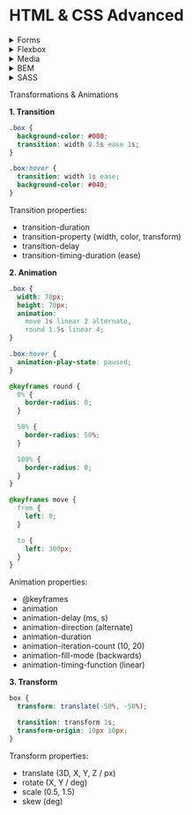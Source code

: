 # HTML & CSS Advanced

<!-- Forms -->
<details>
<summary>Forms</summary>

<!-- 1. Input attributes -->
**1. Input attributes**

```html
<input type="text" name="y" value="123" readonly />
```

**Input types: text, password, radio, hidden, fieldset, date, number.**

**2. Checkbox and label**

- **With "for" attribute in label.**

```html
<div class="form-field">
  <input type="checkbox" name="terms" id="terms-and-conditions" />
  <label for="terms-and-conditions"> I agree with terms and conditions. </label>
</div>
```

- **Input in label**

```html
<label class="form-field">
  <input type="checkbox" name="remember" value="123" checked />
  I agree with terms and conditions.
</label>
```

**3. Form validation**

```html
<input pattern="\w+" required minlength="5" maxlength="32" />
```

**4. Button**

```css
<button type="button"></button>
<button type="reset"></button>
<button type="submit" disabled></button>
```

**5. Pseudo-class**

```css
.field::placeholder {
  color: blueviolet;
}

.field:invalid {
  border: 1px solid red;
}

.field:focus {
  background-color: yellow;
}

.field:checked ~ .form__label {
  color: green;
}

.form__button:disabled {
  opacity: 0.8;
}
```

**6. Select**

```html
<select name="color" required>
  <option value="" disabled selected>Choose a color</option>
  <option value="red">Red</option>
  <option value="green">Green</option>
</select>
```

**7. Textarea**

```html
<textarea
  name="feedback"
  placeholder="456"
  rows="5"
  cols="30"
  disabled
  required
>
</textarea>
```

</details>


<details>
<summary>Flexbox</summary>

``` css
.container {
  display: flex;
  flex-direction: row | row-reverse | column | column-reverse;
  flex-wrap: nowrap | wrap | wrap-reverse;
  justify-content: flex-start | flex-end | center | space-between | space-around | space-evenly; 
  align-items: stretch | flex-start | flex-end | center | baseline; 
  align-content: flex-start | flex-end | center | space-between | space-around | space-evenly | baseline 
  gap: 10px;
}

.item {
  order: 5;
  flex-grow: 3;
  flex-shrink: 3; 
  // This defines the ability for a 
  flex item to shrink if necessary.
  align-self: auto | flex-start | flex-end | center | baseline | stretch;
}
```
</details>

<details>
  <summary>Media</summary>

  ``` css
  @media all and (max-width: 1024px) {...}

  @media (min-width: 768px) {...}

  @media (min-height: 680px), screen and (orientation: portrait) {...}
  ```
</details>

<details>
<summary>BEM</summary>

``` html
<div class="example">

  <!-- Wrong -->
  <ul class="example__list">
    <li class="example__list__item">
      Wrong
    </li>
  </ul>
    
  <!-- Correct -->
  <ul class="example__list">
    <li class="example__item">
      Correct
    </li>
  </ul>
  
</div>
```

``` html
<!-- Wrong -->
<ul class="menu">
  <li class="item">
    Если только это не отдельный блок
  </li>
</ul>

<!-- Correct -->
<ul class="menu">
  <li class="menu__item">...</li>
</ul>
```

``` html
<!-- Wrong -->
<ul class="menu--mobile">
  <li class="menu__item--active">...</li>
</ul>

<!-- Correct -->
<ul class="menu menu--mobile">
  <li class="menu__item menu__item--active">...</li>
</ul>
```
``` html
<nav class="nav">
  <!-- Wrong -->
  <a class="nav__link active" href="#">
    Wrong
  </a>

  <!-- Correct -->
  <a class="nav__link nav__link--active" href="#">
    Correct
  </a>
</nav>
```

``` html
<div class="parent">
  <!-- Wrong -->
  <div class="child">
    <p class="parent__element">Text</p>
  </div>
  
  <!-- Correct -->
  <div class="child parent__element">
    <p class="child__element">Text</p>
  </div>
</div>
```

``` html
<div class="parent">
  <div class="child">...</div>
</div>

<div class="parent">
  <div class="child parent__element">...</div>
</div>
```
```css
.child {
  position: absolute;
  top: 0;
  margin: 10px;
  padding: 10px;
}

/* Correct */
.parent__element { /* Использовать mix */
  position: absolute;
  top: 0;
  margin: 10px;
}

.child {
  padding: 10px;
}
```
</details>

<details>
<summary>SASS</summary>

**1. Variables**
``` scss
$font-stack: Helvetica, sans-serif;
$primary-color: #333;

body {
  font: 100% $font-stack;
  color: $primary-color;
}
```

**2. Nesting**
``` scss
nav {
  ul {
    margin: 0;
    padding: 0;
    list-style: none;
  }

  li { display: inline-block; }

  a {
    display: block;
    padding: 6px 12px;
    text-decoration: none;
  }
}
```

**3. Modules**
<br>You don't have to write all your Sass in a single file. You can split it up however you want with the `@use` rule.

**4. Mixins**
``` scss
@mixin theme($theme: DarkGray) {
  background: $theme;
  box-shadow: 0 0 1px rgba($theme, .25);
  color: #fff;
}

.info {
  @include theme;
}
.alert {
  @include theme($theme: DarkRed);
}
.success {
  @include theme($theme: DarkGreen);
}
```

**5. Placeholder (Extend/Inheritance)**
``` scss
/* This CSS will print because %message-shared is extended. */
%message-shared {
  border: 1px solid #ccc;
  padding: 10px;
  color: #333;
}

// This CSS won't print because %equal-heights is never extended.
%equal-heights {
  display: flex;
  flex-wrap: wrap;
}

.message {
  @extend %message-shared;
}

.success {
  @extend %message-shared;
  border-color: green;
}

.error {
  @extend %message-shared;
  border-color: red;
}

.warning {
  @extend %message-shared;
  border-color: yellow;
}
```

**6. @if & @else**

- **If**
``` scss
@mixin avatar($size, $circle: false) {
  width: $size;
  height: $size;

  @if $circle {
    border-radius: $size / 2;
  }
}

.square-av {
  @include avatar(100px, $circle: false);
}
.circle-av {
  @include avatar(100px, $circle: true);
}
```

- **Else**
``` scss
$light-background: #f2ece4;
$light-text: #036;
$dark-background: #6b717f;
$dark-text: #d2e1dd;

@mixin theme-colors($light-theme: true) {
  @if $light-theme {
    background-color: $light-background;
    color: $light-text;
  } @else {
    background-color: $dark-background;
    color: $dark-text;
  }
}

.banner {
  @include theme-colors($light-theme: true);
  body.dark & {
    @include theme-colors($light-theme: false);
  }
}
```

**7. @each**
``` scss
$sizes: 40px, 50px, 80px;

@each $size in $sizes {
  .icon-#{$size} {
    font-size: $size;
    height: $size;
    width: $size;
  }
}
```

**8. Interpolation**
> Interpolation can be used almost anywhere in a Sass stylesheet to embed the result of a SassScript expression into a chunk of CSS. Just wrap an expression in #{} in any of the following places:

- Selectors in style rules
- Property names in declarations
- Custom property values
- CSS at-rules
- @extends
- Plain CSS @imports
- Quoted or unquoted strings
- Special functions
- Plain CSS function names
- Loud comments

**9. Function**
``` scss
@function pow($base, $exponent) {
  $result: 1;
  @for $_ from 1 through $exponent {
    $result: $result * $base;
  }
  @return $result;
}

.sidebar {
  float: left;
  margin-left: pow(4, 3) * 1px;
}
```

**10. For**
``` scss
// SCSS
$base-color: #036;

@for $i from 1 through 3 {
  ul:nth-child(3n + #{$i}) {
    background-color: lighten($base-color, $i * 5%);
  }
}
```
``` css
/* CSS */
ul:nth-child(3n + 1) {
  background-color: #004080;
}

ul:nth-child(3n + 2) {
  background-color: #004d99;
}

ul:nth-child(3n + 3) {
  background-color: #0059b3;
}
```
</details>

Transformations & Animations

**1. Transition**
``` scss
.box {
  background-color: #080;
  transition: width 0.5s ease 1s;
}

.box:hover {
  transition: width 1s ease;
  background-color: #040;
}
```
Transition properties:
- transition-duration
- transition-property (width, color, transform)
- transition-delay
- transition-timing-duration (ease)

**2. Animation**
``` scss
.box {
  width: 70px;
  height: 70px;
  animation:
    move 1s linear 2 alternate,
    round 1.5s linear 4;
}

.box:hover {
  animation-play-state: paused;
}

@keyframes round {
  0% {
    border-radius: 0;
  }

  50% {
    border-radius: 50%;
  }

  100% {
    border-radius: 0;
  }
}

@keyframes move {
  from {
    left: 0;
  }

  to {
    left: 300px;
  }
}
```
Animation properties:
- @keyframes
- animation
- animation-delay (ms, s)
- animation-direction (alternate)
- animation-duration
- animation-iteration-count (10, 20)
- animation-fill-mode (backwards)
- animation-timing-function (linear)

**3. Transform**
``` scss
box {
  transform: translate(-50%, -50%);

  transition: transform 1s;
  transform-origin: 10px 10px;
}
```
Transform properties:
- translate (3D, X, Y, Z / px)
- rotate (X, Y / deg)
- scale (0.5, 1.5)
- skew (deg)
